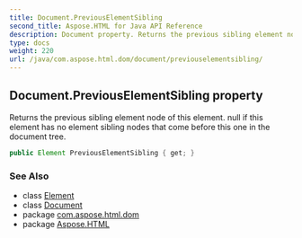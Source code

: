 ```yaml
---
title: Document.PreviousElementSibling
second_title: Aspose.HTML for Java API Reference
description: Document property. Returns the previous sibling element node of this element. null if this element has no element sibling nodes that come before this one in the document tree
type: docs
weight: 220
url: /java/com.aspose.html.dom/document/previouselementsibling/
---
```

## Document.PreviousElementSibling property

Returns the previous sibling element node of this element. null if this element has no element sibling nodes that come before this one in the document tree.

```java
public Element PreviousElementSibling { get; }
```

### See Also

* class [Element](../../element/)
* class [Document](../)
* package [com.aspose.html.dom](../../document/)
* package [Aspose.HTML](../../../)

